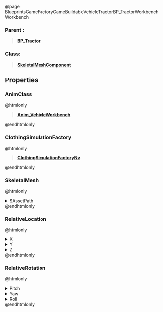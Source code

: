 @page BlueprintsGameFactoryGameBuildableVehicleTractorBP_TractorWorkbench Workbench
### Parent :
<b><a href="_blueprints_game_factory_game_buildable_vehicle_tractor_b_p__tractor.html"><blockquote>BP_Tractor</blockquote></a></b>
### Class:
<b><a href="_class_script_skeletal_mesh_component.html"><blockquote>SkeletalMeshComponent</blockquote></a></b>
## Properties
### AnimClass
@htmlonly
<b><a href="_blueprints_game_factory_game_buildable_vehicle_vehicle_workbench_anim__vehicle_workbench.html"><blockquote>Anim_VehicleWorkbench</blockquote></a></b>
@endhtmlonly

### ClothingSimulationFactory
@htmlonly
<b><a href="_class_script_clothing_simulation_factory_nv.html"><blockquote>ClothingSimulationFactoryNv</blockquote></a></b>
@endhtmlonly

### SkeletalMesh
@htmlonly
<details>
 <summary>$AssetPath</summary>
<b><a href="_blueprints_game_factory_game_buildable_vehicle_vehicle_workbench_mesh_vehicle_workbench_skl.html"><blockquote>VehicleWorkbench_skl</blockquote></a></b>
</details>
@endhtmlonly

### RelativeLocation
@htmlonly
<details>
 <summary>X</summary>
<blockquote>-180</blockquote>
</details>
<details>
 <summary>Y</summary>
<blockquote>0</blockquote>
</details>
<details>
 <summary>Z</summary>
<blockquote>160</blockquote>
</details>
@endhtmlonly

### RelativeRotation
@htmlonly
<details>
 <summary>Pitch</summary>
<blockquote>0</blockquote>
</details>
<details>
 <summary>Yaw</summary>
<blockquote>6.830188067397103e-05</blockquote>
</details>
<details>
 <summary>Roll</summary>
<blockquote>0</blockquote>
</details>
@endhtmlonly

